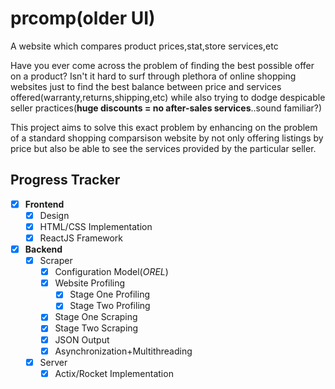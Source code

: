# prcomp(older UI)

A website which compares product prices,stat,store services,etc

Have you ever come across the problem of finding the best possible offer on a product?
Isn't it hard to surf through plethora of online shopping websites just to find the best balance between price and services offered(warranty,returns,shipping,etc) while also trying to dodge despicable seller practices(**huge discounts = no after-sales services**..sound familiar?)

This project aims to solve this exact problem by enhancing on the problem of a standard shopping comparsison website by not only offering listings by price but also be able to see the services provided by the particular seller.

## Progress Tracker

- [x] **Frontend**
    - [x] Design
    - [x] HTML/CSS Implementation
    - [x] ReactJS Framework
- [x] **Backend**
    - [x] Scraper
        - [x] Configuration Model(*OREL*)
        - [x] Website Profiling
            - [x] Stage One Profiling
            - [x] Stage Two Profiling
        - [x] Stage One Scraping
        - [x] Stage Two Scraping
        - [x] JSON Output
        - [x] Asynchronization+Multithreading
    - [x] Server
        - [x] Actix/Rocket Implementation
